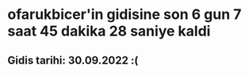 # ofarukbicer'in gidisine son 6 gun 7 saat 45 dakika 28 saniye kaldi

## Gidis tarihi: 30.09.2022 :(